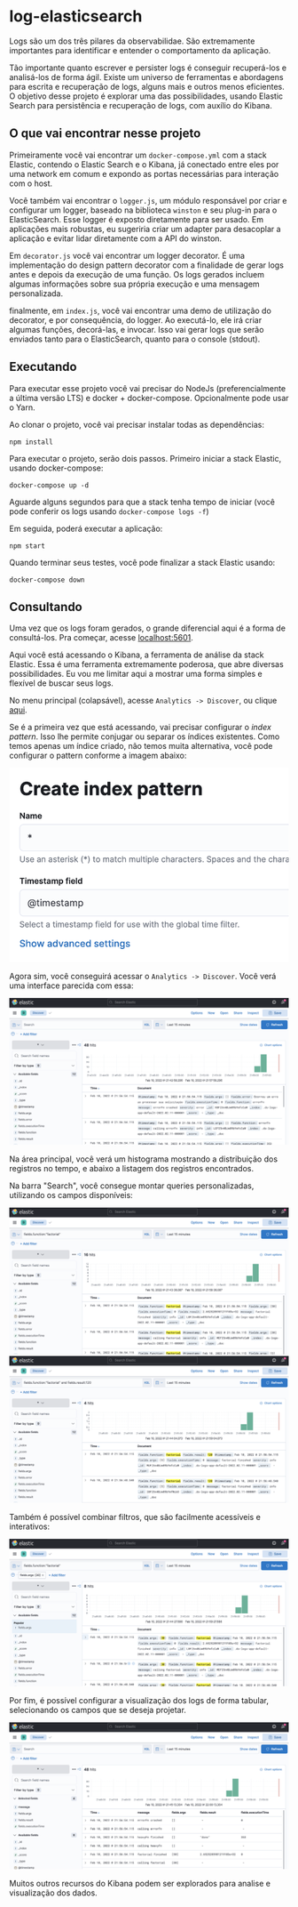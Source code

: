 # log-elasticsearch

Logs são um dos três pilares da observabilidae. São extremamente importantes para identificar e entender o comportamento da aplicação.

Tão importante quanto escrever e persister logs é conseguir recuperá-los e analisá-los de forma ágil. Existe um universo de ferramentas e abordagens para escrita e recuperação de logs, alguns mais e outros menos eficientes. O objetivo desse projeto é explorar uma das possibilidades, usando Elastic Search para persistência e recuperação de logs, com auxílio do Kibana.

## O que vai encontrar nesse projeto

Primeiramente você vai encontrar um `docker-compose.yml` com a stack Elastic, contendo o Elastic Search e o Kibana, já conectado entre eles por uma network em comum e expondo as portas necessárias para interação com o host.

Você também vai encontrar o `logger.js`, um módulo responsável por criar e configurar um logger, baseado na biblioteca `winston` e seu plug-in para o ElasticSearch. Esse logger é exposto diretamente para ser usado. Em aplicações mais robustas, eu sugeriria criar um adapter para desacoplar a aplicação e evitar lidar diretamente com a API do winston.

Em `decorator.js` você vai encontrar um logger decorator. É uma implementação do design pattern decorator com a finalidade de gerar logs antes e depois da execução de uma função. Os logs gerados incluem algumas informações sobre sua própria execução e uma mensagem personalizada.

finalmente, em `index.js`, você vai encontrar uma demo de utilização do decorator, e por consequência, do logger. Ao executá-lo, ele irá criar algumas funções, decorá-las, e invocar. Isso vai gerar logs que serão enviados tanto para o ElasticSearch, quanto para o console (stdout).

## Executando

Para executar esse projeto você vai precisar do NodeJs (preferencialmente a última versão LTS) e docker + docker-compose. Opcionalmente pode usar o Yarn.

Ao clonar o projeto, você vai precisar instalar todas as dependências:
```
npm install
```

Para executar o projeto, serão dois passos. Primeiro iniciar a stack Elastic, usando docker-compose:
```
docker-compose up -d
```

Aguarde alguns segundos para que a stack tenha tempo de iniciar (você pode conferir os logs usando `docker-compose logs -f`)

Em seguida, poderá executar a aplicação:
```
npm start
```

Quando terminar seus testes, você pode finalizar a stack Elastic usando:
```
docker-compose down
```

## Consultando

Uma vez que os logs foram gerados, o grande diferencial aqui é a forma de consultá-los. Pra começar, acesse [localhost:5601](http://localhost:5601/).

Aqui você está acessando o Kibana, a ferramenta de análise da stack Elastic. Essa é uma ferramenta extremamente poderosa, que abre diversas possibilidades. Eu vou me limitar aqui a mostrar uma forma simples e flexível de buscar seus logs.

No menu principal (colapsável), acesse `Analytics -> Discover`, ou clique [aqui](http://localhost:5601/app/discover#/).

Se é a primeira vez que está acessando, vai precisar configurar o *index pattern*. Isso lhe permite conjugar ou separar os índices existentes.
Como temos apenas um índice criado, não temos muita alternativa, você pode configurar o pattern conforme a imagem abaixo:

![Index Pattern](docs/index-pattern.png)

Agora sim, você conseguirá acessar o `Analytics -> Discover`. Você verá uma interface parecida com essa:

![Discover](docs/discover.png)

Na área principal, você verá um histograma mostrando a distribuição dos registros no tempo, e abaixo a listagem dos registros encontrados.

Na barra "Search", você consegue montar queries personalizadas, utilizando os campos disponíveis:

![Query 1](docs/query.png)
![Query 2](docs/query2.png)

Também é possível combinar filtros, que são facilmente acessíveis e interativos:

![Filtros](docs/filter.png)

Por fim, é possível configurar a visualização dos logs de forma tabular, selecionando os campos que se deseja projetar.

![Table](docs/table.png)

Muitos outros recursos do Kibana podem ser explorados para analise e visualização dos dados.